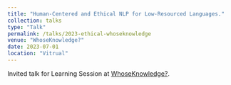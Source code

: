 ```yaml
---
title: "Human-Centered and Ethical NLP for Low-Resourced Languages."
collection: talks
type: "Talk"
permalink: /talks/2023-ethical-whoseknowledge
venue: "WhoseKnowledge?"
date: 2023-07-01
location: "Vitrual"
---
```

Invited talk for Learning Session at [WhoseKnowledge?](https://whoseknowledge.org/).
